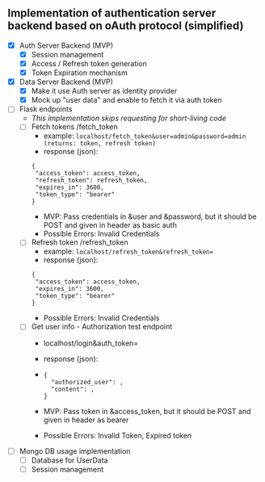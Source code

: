 ## Implementation of authentication server backend based on oAuth protocol (simplified)
- [x] Auth Server Backend (MVP)
  - [x] Session management
  - [x] Access / Refresh token generation
  - [x] Token Expiration mechanism 
- [x] Data Server Backend (MVP)
  - [x] Make it use Auth server as identity provider
  - [x] Mock up "user data" and enable to fetch it via auth token
- [ ] Flask endpoints
  - *This implementation skips requesting for short-living code* 
  - [ ] Fetch tokens /fetch_token
    - example: ```localhost/fetch_token&user=admin&password=admin (returns: token, refresh token)```
    - response (json): 
     ```
    {
      "access_token": access_token,
      "refresh_token": refresh_token,
      "expires_in": 3600,
      "token_type": "bearer"
    }
    ```
    - MVP: Pass credentials in &user and &password, but it should be POST and given in header as basic auth
    - Possible Errors: Invalid Credentials
  - [ ] Refresh token /refresh_token
    - example: ```localhost/refresh_token&refresh_token=```
    - response (json): 
     ```
    {
      "access_token": access_token,
      "expires_in": 3600,
      "token_type": "bearer"
    }
    ```
    - Possible Errors: Invalid Credentials
  - [ ] Get user info - Authorization test endpoint
    - localhost/login&auth_token=
    - response (json): 

    - ```
      {
        "authorized_user": ,
        "content": ,
      }
      ```
    - MVP: Pass token in &access_token, but it should be POST and given in header as bearer
    - Possible Errors: Invalid Token, Expired token
- [ ] Mongo DB usage implementation
  - [ ] Database for UserData
  - [ ] Session management